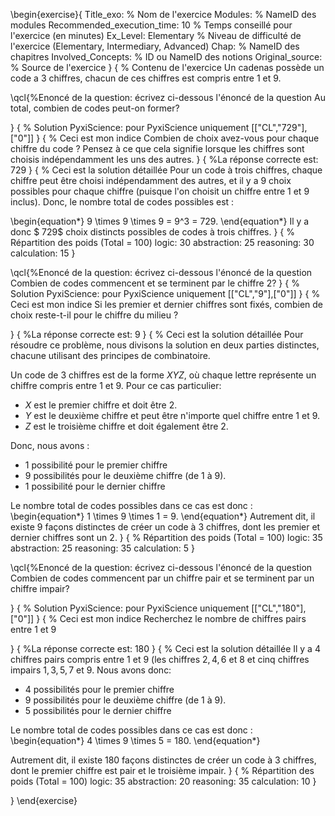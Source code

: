 
\begin{exercise}{
Title_exo: % Nom de l'exercice
Modules: % NameID des modules
Recommended_execution_time: 10 % Temps conseillé pour l'exercice (en minutes)
Ex_Level: Elementary % Niveau de difficulté de l'exercice (Elementary, Intermediary, Advanced)
Chap: % NameID des chapitres
Involved_Concepts: % ID ou NameID des notions
Original_source: % Source de l'exercice
}
{
% Contenu de l'exercice
Un cadenas possède un code a $3$ chiffres, chacun de ces chiffres est compris entre 
$1$ et $9$. 

\qcl{%Enoncé de la question: écrivez ci-dessous l'énoncé de la question
Au total, combien de codes peut-on former? 

}
{ % Solution PyxiScience: pour PyxiScience uniquement
[["CL","729"],["0"]]
}
{ % Ceci est mon indice
Combien de choix avez-vous pour chaque chiffre du code ?
 Pensez à ce que cela signifie lorsque les chiffres sont choisis indépendamment les uns des autres.
}
{ %La réponse correcte est:
729
}
{ % Ceci est la solution détaillée
Pour un code à trois chiffres, chaque chiffre peut être choisi indépendamment des autres, 
et il y a $9$ choix possibles pour chaque chiffre (puisque l'on choisit un chiffre 
entre $1$ et $9$ inclus). 
Donc, le nombre total de codes possibles est :



\begin{equation*}
9 \times 9 \times 9 = 9^3 = 729.
\end{equation*}
Il y a donc $ 729$ choix distincts possibles de codes à trois chiffres.
}
{
% Répartition des poids (Total = 100)
logic: 30
abstraction: 25
reasoning: 30
calculation: 15
}


\qcl{%Enoncé de la question: écrivez ci-dessous l'énoncé de la question
Combien de codes commencent et se terminent par le chiffre $2 ?$ 
}
{ % Solution PyxiScience: pour PyxiScience uniquement
[["CL","9"],["0"]]
}
{ % Ceci est mon indice
 Si les premier et dernier chiffres sont fixés, combien de choix reste-t-il pour le chiffre du milieu ?

}
{ %La réponse correcte est:
9
}
{ % Ceci est la solution détaillée
Pour résoudre ce problème, nous divisons la solution en deux parties distinctes, chacune utilisant des principes de combinatoire. 


Un code de $3$ chiffres est de la forme $XYZ$, où chaque
 lettre représente un chiffre compris entre $1$ et $9$. Pour ce cas particulier:  


- $X$ est le premier chiffre et doit être $2$.
- $Y$ est le deuxième chiffre et peut être n'importe quel chiffre entre $1$ et $9$.
- $Z$ est le troisième chiffre et doit également être $2$.


Donc, nous avons :  
- $1$ possibilité pour le premier chiffre
- $9$ possibilités pour le deuxième chiffre (de $1$ à $9$). 
- $1$ possibilité pour le dernier chiffre


Le nombre total de codes possibles dans ce cas est donc : 
\begin{equation*}
1 \times 9 \times 1 = 9.
\end{equation*}
Autrement dit, il existe $9$ façons distinctes de créer un code à $3$ chiffres, dont 
les premier et dernier chiffres sont un $2$.
}
{
% Répartition des poids (Total = 100)
logic: 35
abstraction: 25
reasoning: 35
calculation: 5
}


\qcl{%Enoncé de la question: écrivez ci-dessous l'énoncé de la question
 Combien de codes commencent par un chiffre pair et se terminent par un chiffre impair?

}
{ % Solution PyxiScience: pour PyxiScience uniquement
[["CL","180"],["0"]]
}
{ % Ceci est mon indice
Recherchez le nombre de chiffres pairs entre $1$ et $9$

}
{ %La réponse correcte est:
180
}
{ % Ceci est la solution détaillée
Il y a $4$ chiffres  pairs compris entre $1$ et $9$ (les chiffres $2, 4, 6$ et $8$ et cinq 
chiffres impairs $1, 3, 5, 7$ et  $9$. Nous avons donc:
- $4$ possibilités pour le premier chiffre
- $9$ possibilités pour le deuxième chiffre (de $1$ à $9$). 
- $5$ possibilités pour le dernier chiffre


Le nombre total de codes possibles dans ce cas est donc : 
\begin{equation*}
4 \times 9 \times 5 = 180.
\end{equation*}


Autrement dit, il existe $180$ façons distinctes de créer un code à $3$ chiffres, dont 
le premier chiffre est pair et le troisième impair.
}
{
% Répartition des poids (Total = 100)
logic: 35
abstraction: 20
reasoning: 35
calculation: 10
}

}
\end{exercise}

